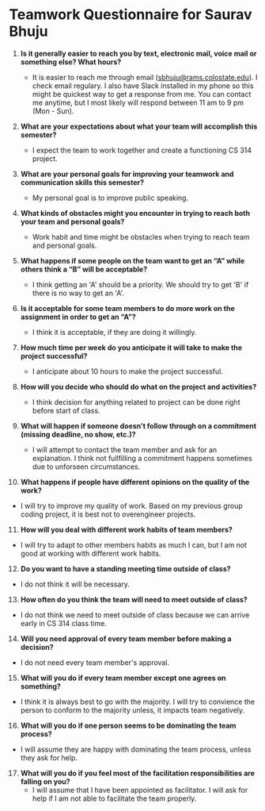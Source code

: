 # Teamwork Questionnaire for Saurav Bhuju

1. __Is it generally easier to reach you by text, electronic mail, voice mail or something else?  What hours?__ 
   * It is easier to reach me through email (sbhuju@rams.colostate.edu). I check email regulary. I also have Slack installed in my phone so this might be quickest way to get a response from me.
     You can contact me anytime, but  I most likely will respond between 11 am to 9 pm (Mon - Sun).

2. __What are your expectations about what your team will accomplish this semester?__ 
   * I expect the team to work together and create a functioning CS 314 project.

3. __What are your personal goals for improving your teamwork and communication skills this semester?__ 
   * My personal goal is to improve public speaking.

4. __What kinds of obstacles might you encounter in trying to reach both your team and personal goals?__ 
   * Work habit and time might be obstacles when trying to reach team and personal goals.

5. __What happens if some people on the team want to get an “A” while others think a “B” will be acceptable?__ 
   * I think getting an 'A' should be a priority. We should try to get 'B' if there is no way to get an 'A'.

6. __Is it acceptable for some team members to do more work on the assignment in order to get an “A”?__ 
   * I think it is acceptable, if they are doing it willingly.

7. __How much time per week do you anticipate it will take to make the project successful?__ 
   * I anticipate about 10 hours to make the project successful.

8. __How will you decide who should do what on the project and activities?__ 
   * I think decision for anything related to project can be done right before start of class.

9. __What will happen if someone doesn’t follow through on a commitment (missing deadline, no show, etc.)?__ 
   * I will attempt to contact the team member and ask for an explanation. I think not fullfilling a commitment happens sometimes due to unforseen circumstances.

10. __What happens if people have different opinions on the quality of the work?__ 
   * I will try to improve my quality of work. Based on my previous group coding project, it is best not to overengineer projects.

11. __How will you deal with different work habits of team members?__ 
   * I will try to adapt to other members habits as much I can, but I am not good at working with different work habits.

12. __Do you want to have a standing meeting time outside of class?__ 
   * I do not think it will be necessary.

13. __How often do you think the team will need to meet outside of class?__ 
   * I do not think we need to meet outside of class because we can arrive early in CS 314 class time.

14. __Will you need approval of every team member before making a decision?__ 
   * I do not need every team member's approval.

15. __What will you do if every team member except one agrees on something?__ 
   * I think it is always best to go with the majority. I will try to convience the person to conform to the majority unless, it impacts team negatively.

16. __What will you do if one person seems to be dominating the team process?__ 
   * I will assume they are happy with dominating the team process, unless they ask for help.

17. __What will you do if you feel most of the facilitation responsibilities are falling on you?__ 
    * I will assume that I have been appointed as facilitator. I will ask for help if I am not able to facilitate the team properly.
